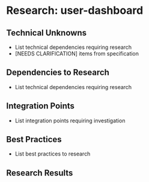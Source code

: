 # Research: user-dashboard

## Technical Unknowns
- List technical dependencies requiring research
- [NEEDS CLARIFICATION] items from specification

## Dependencies to Research
- List technical dependencies requiring research

## Integration Points
- List integration points requiring investigation

## Best Practices
- List best practices to research

## Research Results
<!-- Update with research findings -->
